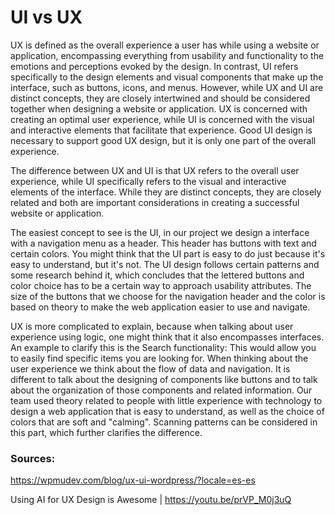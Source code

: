 # UI vs UX

UX is defined as the overall experience a user has while using a website or application, encompassing everything from usability and functionality to the emotions and perceptions evoked by the design. In contrast, UI refers specifically to the design elements and visual components that make up the interface, such as buttons, icons, and menus.
However, while UX and UI are distinct concepts, they are closely intertwined and should be considered together when designing a website or application. UX is concerned with creating an optimal user experience, while UI is concerned with the visual and interactive elements that facilitate that experience. Good UI design is necessary to support good UX design, but it is only one part of the overall experience.

The difference between UX and UI is that UX refers to the overall user experience, while UI specifically refers to the visual and interactive elements of the interface. While they are distinct concepts, they are closely related and both are important considerations in creating a successful website or application. 

The easiest concept to see is the UI, in our project we design a interface with a navigation menu as a header. This header has buttons with text and certain colors. You might think that the UI part is easy to do just because it's easy to understand, but it's not. The UI design follows certain patterns and some research behind it, which concludes that the lettered buttons and color choice has to be a certain way to approach usability attributes. The size of the buttons that we choose for the navigation header and the color is based on theory to make the web application easier to use and navigate.

UX is more complicated to explain, because when talking about user experience using logic, one might think that it also encompasses interfaces. An example to clarify this is the Search functionality: This would allow you to easily find specific items you are looking for. When thinking about the user experience we think about the flow of data and navigation. It is different to talk about the designing of components like buttons and to talk about the organization of those components and related information. Our team used theory related to people with little experience with technology to design a web application that is easy to understand, as well as the choice of colors that are soft and "calming". Scanning patterns can be considered in this part, which further clarifies the difference.

### Sources:

https://wpmudev.com/blog/ux-ui-wordpress/?locale=es-es

Using AI for UX Design is Awesome | https://youtu.be/prVP_M0j3uQ